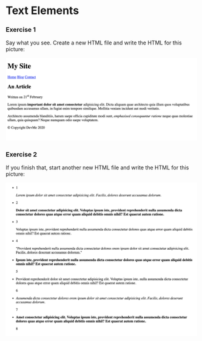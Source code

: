 # Text Elements

### Exercise 1

Say what you see. Create a new HTML file and write the HTML for this picture:

![First Exercise](01/01.png)

### Exercise 2

If you finish that, start another new HTML file and write the HTML for this picture:

![Second Exercise](02/02.png)


